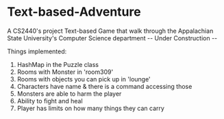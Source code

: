 # Text-based-Adventure
A CS2440's project
Text-based Game that walk through the Appalachian State University's Computer Science department
-- Under Construction --

Things implemented: 
1) HashMap in the Puzzle class
2) Rooms with Monster in 'room309'
3) Rooms with objects you can pick up in 'lounge'
4) Characters have name & there is a command accessing those
5) Monsters are able to harm the player
6) Ability to fight and heal
7) Player has limits on how many things they can carry
